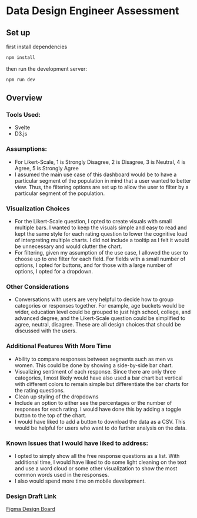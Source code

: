 # Data Design Engineer Assessment

## Set up

first install dependencies

```bash
npm install
```

then run the development server:

```bash
npm run dev
```

## Overview

### Tools Used:

- Svelte
- D3.js

### Assumptions:

- For Likert-Scale, 1 is Strongly Disagree, 2 is Disagree, 3 is Neutral, 4 is Agree, 5 is Strongly Agree
- I assumed the main use case of this dashboard would be to have a particular segment of the population in mind that a user wanted to better view. Thus, the filtering options are set up to allow the user to filter by a particular segment of the population.

### Visualization Choices

- For the Likert-Scale question, I opted to create visuals with small multiple bars. I wanted to keep the visuals simple and easy to read and kept the same style for each rating question to lower the cognitive load of interpreting multiple charts. I did not include a tooltip as I felt it would be unnecessary and would clutter the chart.
- For filtering, given my assumption of the use case, I allowed the user to choose up to one filter for each field. For fields with a small number of options, I opted for buttons, and for those with a large number of options, I opted for a dropdown.

### Other Considerations

- Conversations with users are very helpful to decide how to group categories or responses together. For example, age buckets would be wider, education level could be grouped to just high school, college, and advanced degree, and the Likert-Scale question could be simplified to agree, neutral, disagree. These are all design choices that should be discussed with the users.

### Additional Features With More Time

- Ability to compare responses between segments such as men vs women. This could be done by showing a side-by-side bar chart.
- Visualizing sentiment of each response. Since there are only three categories, I most likely would have also used a bar chart but vertical with different colors to remain simple but differentiate the bar charts for the rating questions.
- Clean up styling of the dropdowns
- Include an option to either see the percentages or the number of responses for each rating. I would have done this by adding a toggle button to the top of the chart.
- I would have liked to add a button to download the data as a CSV. This would be helpful for users who want to do further analysis on the data.

### Known Issues that I would have liked to address:

- I opted to simply show all the free response questions as a list. With additional time, I would have liked to do some light cleaning on the text and use a word cloud or some other visualization to show the most common words used in the responses.
- I also would spend more time on mobile development.

### Design Draft Link

[Figma Design Board](https://www.figma.com/design/zujlvbGnnkjapUKXVdCwFl/murmuration-assessment?node-id=0-1&p=f)
